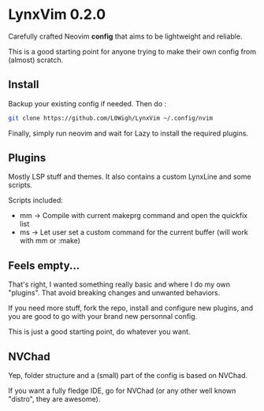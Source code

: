 # LynxVim 0.2.0

Carefully crafted Neovim **config** that aims to be lightweight and reliable.

This is a good starting point for anyone trying to make their own config from (almost) scratch.

## Install

Backup your existing config if needed. Then do :

```sh
git clone https://github.com/L0Wigh/LynxVim ~/.config/nvim
```

Finally, simply run neovim and wait for Lazy to install the required plugins.

## Plugins

Mostly LSP stuff and themes. It also contains a custom LynxLine and some scripts.

Scripts included:
- <leader>mm -> Compile with current makeprg command and open the quickfix list
- <leader>ms -> Let user set a custom command for the current buffer (will work with <leader>mm or :make)

## Feels empty...

That's right, I wanted something really basic and where I do my own "plugins". That avoid breaking changes and unwanted behaviors.

If you need more stuff, fork the repo, install and configure new plugins, and you are good to go with your brand new personnal config.

This is just a good starting point, do whatever you want.

## NVChad

Yep, folder structure and a (small) part of the config is based on NVChad.

If you want a fully fledge IDE, go for NVChad (or any other well known "distro", they are awesome).
